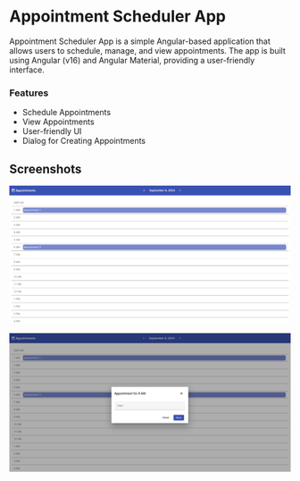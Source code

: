 # Appointment Scheduler App

Appointment Scheduler App is a simple Angular-based application that allows users to schedule, manage, and view appointments. The app is built using Angular (v16) and Angular Material, providing a user-friendly interface.

### Features

- Schedule Appointments
- View Appointments
- User-friendly UI
- Dialog for Creating Appointments

## Screenshots

![Main View](./src/assets/readme/main.png)

![Appointment creation dialogue](./src/assets/readme/appointment-dialogue.png)
